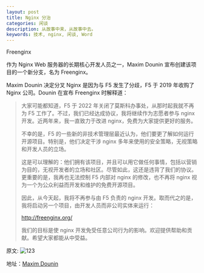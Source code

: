```yaml
---
layout: post
title: Nginx 分治
categories: 闲谈
description: 从故事中来，从故事中去。
keywords: 技术, nginx, 闲谈, Word
---
```

Freenginx

作为 Nginx Web 服务器的长期核心开发人员之一，Maxim Dounin 宣布创建该项目的一个新分支，名为 Freenginx。

Maxim Dounin 决定分叉 Nginx 是因为与 F5 发生了分歧，F5 于 2019 年收购了 Nginx 公司。Dounin 在宣布 Freenginx 时解释道：

> 大家可能都知道，F5 于 2022 年关闭了莫斯科办事处，从那时起我就不再为 F5 工作了。不过，我们已经达成协议，我将继续作为志愿者参与 nginx 开发。近两年来，我一直致力于改进 nginx，免费为大家提供更好的服务。
>
> 不幸的是，F5 的一些新的非技术管理层最近认为，他们要更了解如何运行开源项目。特别是，他们决定干涉 nginx 多年来使用的安全策略，无视策略和开发人员的立场。
>
> 这是可以理解的：他们拥有该项目，并且可以用它做任何事情，包括以营销为目的，无视开发者的立场和社区。尽管如此，这还是违背了我们的协议。更重要的是，我再也无法控制 F5 内部对 nginx 的修改，也不再将 nginx 视为一个为公众利益而开发和维护的免费开源项目。
>
> 因此，从今天起，我将不再参与由 F5 负责的 nginx 开发。取而代之的是，我将启动另一个项目，由开发人员而非公司实体来运行：
>
> http://freenginx.org/
>
> 我们的目标是使 nginx 开发免受任意公司行为的影响。欢迎提供帮助和贡献。希望大家都能从中受益。

原文:
![123](https://cdn.jsdelivr.net/gh/JinRudy/_typeora_img@main/typora/202402201406292.png)

地址：[Maxim Dounin](https://mailman.nginx.org/pipermail/nginx-devel/2024-February/K5IC6VYO2PB7N4HRP2FUQIBIBCGP4WAU.html "Nginx 分治")

